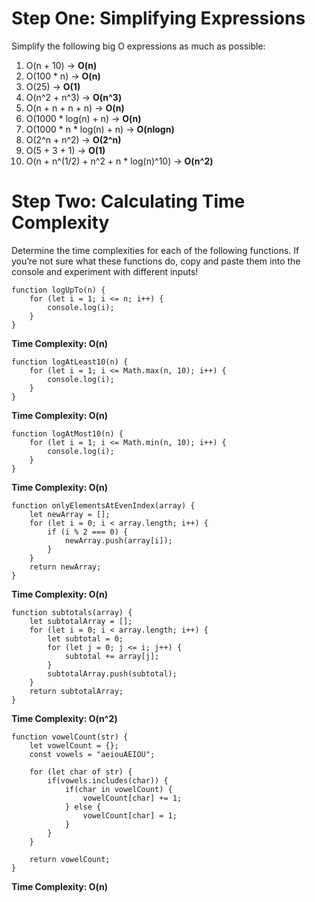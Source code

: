 # Step One: Simplifying Expressions  
Simplify the following big O expressions as much as possible:

1. O(n + 10) -> **O(n)**
2. O(100 * n) -> **O(n)**
3. O(25) -> **O(1)**
4. O(n^2 + n^3) -> **O(n^3)**
5. O(n + n + n + n) -> **O(n)**
6. O(1000 * log(n) + n) -> **O(n)**
7. O(1000 * n * log(n) + n) -> **O(nlogn)**
8. O(2^n + n^2) -> **O(2^n)**
9. O(5 + 3 + 1) -> **O(1)**
10. O(n + n^(1/2) + n^2 + n * log(n)^10) -> **O(n^2)**

# Step Two: Calculating Time Complexity 
Determine the time complexities for each of the following functions. If you’re not sure what these functions do, copy and paste them into the console and experiment with different inputs!

    function logUpTo(n) {
        for (let i = 1; i <= n; i++) {
            console.log(i);
        }
    }

**Time Complexity: O(n)**

    function logAtLeast10(n) {
        for (let i = 1; i <= Math.max(n, 10); i++) {
            console.log(i);
        }
    }

**Time Complexity: O(n)**


    function logAtMost10(n) {
        for (let i = 1; i <= Math.min(n, 10); i++) {
            console.log(i);
        }
    }

**Time Complexity: O(n)**

    function onlyElementsAtEvenIndex(array) {
        let newArray = [];
        for (let i = 0; i < array.length; i++) {
            if (i % 2 === 0) {
                newArray.push(array[i]);
            }
        }
        return newArray;
    }

**Time Complexity: O(n)**

    function subtotals(array) {
        let subtotalArray = [];
        for (let i = 0; i < array.length; i++) {
            let subtotal = 0;
            for (let j = 0; j <= i; j++) {
                subtotal += array[j];
            }
            subtotalArray.push(subtotal);
        }
        return subtotalArray;
    }

**Time Complexity: O(n^2)**

    function vowelCount(str) {
        let vowelCount = {};
        const vowels = "aeiouAEIOU";

        for (let char of str) {
            if(vowels.includes(char)) {
                if(char in vowelCount) {
                    vowelCount[char] += 1;
                } else {
                    vowelCount[char] = 1;
                }
            }
        }

        return vowelCount;
    }

**Time Complexity: O(n)**